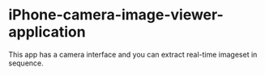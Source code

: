 # iPhone-camera-image-viewer-application
This app has a camera interface and you can extract real-time imageset in sequence.   
